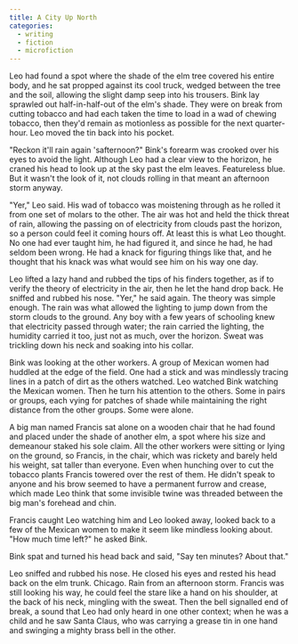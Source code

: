 ```yaml
---
title: A City Up North
categories:
  - writing
  - fiction
  - microfiction
---
```

Leo had found a spot where the shade of the elm tree covered his entire body,
and he sat propped against its cool truck, wedged between the tree and the
soil, allowing the slight damp seep into his trousers. Bink lay sprawled out
half-in-half-out of the elm's shade. They were on break from cutting tobacco
and had each taken the time to load in a wad of chewing tobacco, then they'd
remain as motionless as possible for the next quarter-hour. Leo moved the tin
back into his pocket.

"Reckon it'll rain again 'safternoon?" Bink's forearm was crooked over his eyes
to avoid the light. Although Leo had a clear view to the horizon, he craned his
head to look up at the sky past the elm leaves.  Featureless blue. But it
wasn't the look of it, not clouds rolling in that meant an afternoon storm
anyway.

"Yer," Leo said. His wad of tobacco was moistening through as he rolled it from
one set of molars to the other. The air was hot and held the thick threat of
rain, allowing the passing on of electricity from clouds past the horizon, so a
person could feel it coming hours off. At least this is what Leo thought. No
one had ever taught him, he had figured it, and since he had, he had seldom
been wrong. He had a knack for figuring things like that, and he thought that
his knack was what would see him on his way one day.

Leo lifted a lazy hand and rubbed the tips of his finders together, as if to
verify the theory of electricity in the air, then he let the hand drop back. He
sniffed and rubbed his nose. "Yer," he said again. The theory was simple
enough. The rain was what allowed the lighting to jump down from the storm
clouds to the ground. Any boy with a few years of schooling knew that
electricity passed through water; the rain carried the lighting, the humidity
carried it too, just not as much, over the horizon. Sweat was trickling down
his neck and soaking into his collar.

Bink was looking at the other workers. A group of Mexican women had huddled at
the edge of the field. One had a stick and was mindlessly tracing lines in a
patch of dirt as the others watched. Leo watched Bink watching the Mexican
women. Then he turn his attention to the others.  Some in pairs or groups, each
vying for patches of shade while maintaining the right distance from the other
groups. Some were alone.

A big man named Francis sat alone on a wooden chair that he had found and
placed under the shade of another elm, a spot where his size and demeanour
staked his sole claim. All the other workers were sitting or lying on the
ground, so Francis, in the chair, which was rickety and barely held his weight,
sat taller than everyone. Even when hunching over to cut the tobacco plants
Francis towered over the rest of them. He didn't speak to anyone and his brow
seemed to have a permanent furrow and crease, which made Leo think that some
invisible twine was threaded between the big man's forehead and chin.

Francis caught Leo watching him and Leo looked away, looked back to a few of
the Mexican women to make it seem like mindless looking about.  "How much time
left?" he asked Bink.

Bink spat and turned his head back and said, "Say ten minutes? About that."

Leo sniffed and rubbed his nose. He closed his eyes and rested his head back on
the elm trunk. Chicago. Rain from an afternoon storm. Francis was still looking
his way, he could feel the stare like a hand on his shoulder, at the back of
his neck, mingling with the sweat. Then the bell signalled end of break, a
sound that Leo had only heard in one other context; when he was a child and he
saw Santa Claus, who was carrying a grease tin in one hand and swinging a
mighty brass bell in the other.
